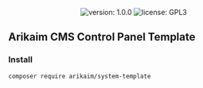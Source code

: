 <p align="center">
    <img src="https://img.shields.io/github/release/arikaim/system-template.svg" alt="version: 1.0.0">
    <img src="https://img.shields.io/badge/License-GPLv3-blue.svg" alt="license: GPL3">
</p>

## Arikaim CMS Control Panel Template


### Install
```
composer require arikaim/system-template
```